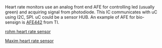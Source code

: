 Heart rate monitors use an analog front end AFE for controlling led (usually green) and acquiring signal from photodiode.
This IC communicates with uC using I2C, SPI. uC could be a sensor HUB.
An example of AFE for bio-sensign is [AFE442](https://www.ti.com/product/AFE4432) from TI.



[rohm heart rate sensor](https://www.rohm.com/news-detail?news-title=new-high-performance-optical-sensor-for-heart-rate-monitoring&defaultGroupId=false)

[Maxim heart rate sensor](https://www.analog.com/en/products/max30101.html#product-overview)
